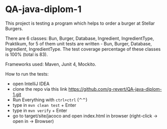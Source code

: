 # QA-java-diplom-1
This project is testing a program which helps to order a burger at Stellar Burgers.

There are 6 classes: Bun, Burger, Database, Ingredient, IngredientType, Praktikum, for 5 of them unit tests are written - Bun, Burger, Database, Ingredient, IngredientType.
The test coverage percentage of these classes is 100% (total is 83).

Frameworks used:
Maven, Junit 4, Mockito.

How to run the tests:
- open IntelliJ IDEA
- clone the repo via this link https://github.com/g-revert/QA-java-diplom-1.git
- Run Everything with `ctrl+ctrl` (⌃⌃)
- type in `mvn clean test` + Enter 
- type in `mvn verify` + Enter
- go to target/site/jacoco and open index.html in browser (right-click -> open in -> Browser)
